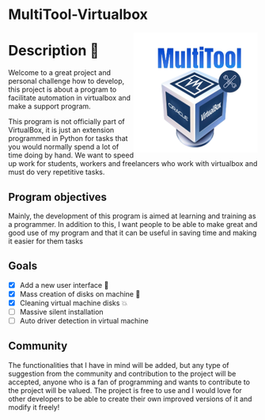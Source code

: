 # MultiTool-Virtualbox

<img align="right" width="250" src="https://github.com/ikkxeer/MultiTool-Virtualbox/blob/main/img/logo.png?raw=true" />

# Description :blue_book:
Welcome to a great project and personal challenge how to develop, this project is about a program to facilitate automation in virtualbox and make a support program.

This program is not officially part of VirtualBox, it is just an extension programmed in Python for tasks that you would normally spend a lot of time doing by hand. We want to speed up work for students, workers and freelancers who work with virtualbox and must do very repetitive tasks.

## Program objectives
Mainly, the development of this program is aimed at learning and training as a programmer. In addition to this, I want people to be able to make great and good use of my program and that it can be useful in saving time and making it easier for them tasks

## Goals
- [x] Add a new user interface :tada:
- [x] Mass creation of disks on machine :wrench:
- [X] Cleaning virtual machine disks :boom:
- [ ] Massive silent installation
- [ ] Auto driver detection in virtual machine

## Community
The functionalities that I have in mind will be added, but any type of suggestion from the community and contribution to the project will be accepted, anyone who is a fan of programming and wants to contribute to the project will be valued.
The project is free to use and I would love for other developers to be able to create their own improved versions of it and modify it freely!
